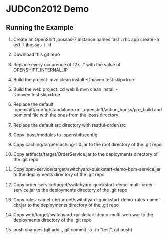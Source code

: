 # JUDCon2012 Demo

## Running the Example

1. Create an OpenShift jbossas-7 instance names 'as1': rhc app create -a as1 -t jbossas-t -d

2. Download this git repo 

3. Replace every occurence of 127.*.*.* with the value of OPENSHIFT_INTERNAL_IP
                                      
4. Build the project: mvn clean install -Dmaven.test.skip=true

4. Build the web project: cd web & mvn clean install -Dmaven.test.skip=true

5. Replace the default .openshift/config/standalone.xml,.openshift/action_hooks/pre_build and pom.xml file with the ones from the jboss directory

6. Replace the default src directory with restful-order/src

7. Copy jboss/modules to .openshift/config

8. Copy caching/target/caching-1.0.jar to the root directory of the .git repo

9. Copy artifacts/target/OrderService.jar to the deployments directory of the .git repo

10. Copy bpm-service/target/switchyard-quickstart-demo-bpm-service.jar to the deployments directory of the .git repo

11. Copy order-service/target/switchyard-quickstart-demo-multi-order-service.jar to the deployments directory of the .git repo

12. Copy rules-camel-cbr/target/switchyard-quickstart-demo-rules-camel-cbr.jar to the deployments directory of the .git repo

13. Copy web/target/switchyard-quickstart-demo-multi-web.war to the deployments directory of the .git repo

14. push changes (git add ., git commit -a -m "test", git push)

